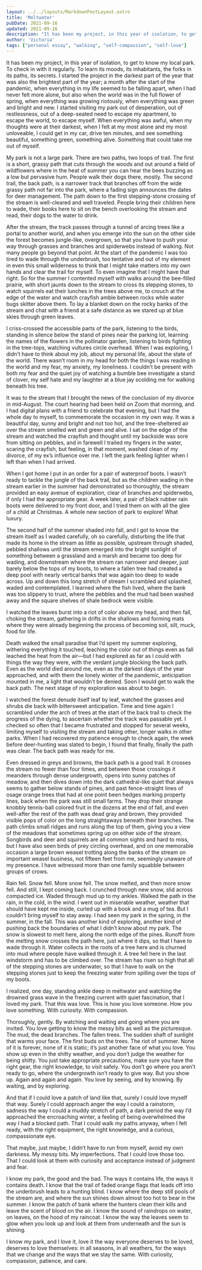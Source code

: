 ```yaml
---
layout: ../../layouts/MarkdownPostLayout.astro
title: 'Meltwater'
pubDate: 2021-09-16
updated: 2021-09-16
description: "It has been my project, in this year of isolation, to get to know my local park. To check in with it regularly"
author: 'Victoria'
tags: ["personal essay", "walking", "self-compassion", "self-love"]
---
```

It has been my project, in this year of isolation, to get to know my local park. To check in with it regularly. To learn its moods, its inhabitants, the forks in its paths, its secrets. I started the project in the darkest part of the year that was also the brightest part of the year; a month after the start of the pandemic, when everything in my life seemed to be falling apart, when I had never felt more alone, but also when the world was in the full flower of spring, when everything was growing riotously, when everything was green and bright and new. I started visiting my park out of desperation, out of restlessness, out of a deep-seated need to escape my apartment, to escape the world, to escape myself. When everything was awful, when my thoughts were at their darkest, when I felt at my most alone and my most unloveable, I could get in my car, drive ten minutes, and see something beautiful, something green, something alive. Something that could take me out of myself.

My park is not a large park. There are two paths, two loops of trail. The first is a short, grassy path that cuts through the woods and out around a field of wildflowers where in the heat of summer you can hear the bees buzzing as a low but pervasive hum. People walk their dogs there, mostly. The second trail, the back path, is a narrower track that branches off from the wide grassy path not far into the park, where a fading sign announces the dates for deer management. The path down to the first stepping-stone crossing of the stream is well-cleared and well traveled. People bring their children here to wade, their books here to sit on the bench overlooking the stream and read, their dogs to the water to drink.

After the stream, the track passes through a tunnel of arcing trees like a portal to another world, and when you emerge into the sun on the other side the forest becomes jungle-like, overgrown, so that you have to push your way through grasses and branches and spiderwebs instead of walking. Not many people go beyond that point. At the start of the pandemic I was too tired to wade through the underbrush, too tentative and out of my element in even this small wilderness to think that I might take matters into my own hands and clear the trail for myself. To even imagine that I might have that right. So for the summer I contented myself with walks around the bee-filled prairie, with short jaunts down to the stream to cross its stepping stones, to watch squirrels eat their lunches in the trees above me, to crouch at the edge of the water and watch crayfish amble between rocks while water bugs skitter above them. To lay a blanket down on the rocky banks of the stream and chat with a friend at a safe distance as we stared up at blue skies through green leaves.

I criss-crossed the accessible parts of the park, listening to the birds, standing in silence below the stand of pines near the parking lot, learning the names of the flowers in the pollinator garden, listening to birds fighting in the tree-tops, watching vultures circle overhead. When I was exploring, I didn’t have to think about my job, about my personal life, about the state of the world. There wasn’t room in my head for both the things I was reading in the world and my fear, my anxiety, my loneliness. I couldn’t be present with both my fear and the quiet joy of watching a bumble bee investigate a stand of clover, my self hate and my laughter at a blue jay scolding me for walking beneath his tree.

It was to the stream that I brought the news of the conclusion of my divorce in mid-August. The court hearing had been held on Zoom that morning, and I had digital plans with a friend to celebrate that evening, but I had the whole day to myself, to commemorate the occasion in my own way. It was a beautiful day, sunny and bright and not too hot, and the tree-sheltered air over the stream smelled wet and green and alive. I sat on the edge of the stream and watched the crayfish and thought until my backside was sore from sitting on pebbles, and in farewell I trailed my fingers in the water, scaring the crayfish, but feeling, in that moment, washed clean of my divorce, of my ex’s influence over me. I left the park feeling lighter when I left than when I had arrived.

When I got home I put in an order for a pair of waterproof boots. I wasn’t ready to tackle the jungle of the back trail, but as the children wading in the stream earlier in the summer had demonstrated so thoroughly, the stream provided an easy avenue of exploration, clear of branches and spiderwebs, if only I had the appropriate gear. A week later, a pair of black rubber rain boots were delivered to my front door, and I tried them on with all the glee of a child at Christmas. A whole new section of park to explore! What luxury.

The second half of the summer shaded into fall, and I got to know the stream itself as I waded carefully, oh so carefully, disturbing the life that made its home in the stream as little as possible, upstream through shaded, pebbled shallows until the stream emerged into the bright sunlight of something between a grassland and a marsh and became too deep for wading, and downstream where the stream ran narrower and deeper, just barely below the tops of my boots, to where a fallen tree had created a deep pool with nearly vertical banks that was again too deep to wade across. Up and down this long stretch of stream I scrambled and splashed, waded and contemplated. I learned where the fish lived, where the bank was too slippery to trust, where the pebbles and the mud had been washed away and the square shelves of shale bedrock were visible.

I watched the leaves burst into a riot of color above my head, and then fall, choking the stream, gathering in drifts in the shallows and forming mats where they were already beginning the process of becoming soil, silt, muck, food for life.

Death walked the small paradise that I’d spent my summer exploring, withering everything it touched, leaching the color out of things even as fall leached the heat from the air—but I had explored as far as I could with things the way they were, with the verdant jungle blocking the back path. Even as the world died around me, even as the darkest days of the year approached, and with them the lonely winter of the pandemic, anticipation mounted in me, a light that wouldn’t be denied. Soon I would get to walk the back path. The next stage of my exploration was about to begin.

I watched the forest denude itself leaf by leaf, watched the grasses and shrubs die back with bittersweet anticipation. Time and time again I scrambled under the arch of trees at the start of the back trail to check the progress of the dying, to ascertain whether the track was passable yet. I checked so often that I became frustrated and stopped for several weeks, limiting myself to visiting the stream and taking other, longer walks in other parks. When I had recovered my patience enough to check again, the week before deer-hunting was slated to begin, I found that finally, finally the path was clear. The back path was ready for me.

Even dressed in greys and browns, the back path is a good trail. It crosses the stream no fewer than four times, and between those crossings it meanders through dense undergrowth, opens into sunny patches of meadow, and then dives down into the dark cathedral-like quiet that always seems to gather below stands of pines, and past fence-straight lines of osage orange trees that had at one point been hedges marking property lines, back when the park was still small farms. They drop their strange knobbly tennis-ball colored fruit in the dozens at the end of fall, and even well-after the rest of the path was dead gray and brown, they provided visible pops of color on the long straightaways beneath their branches. The path climbs small ridges and runs along the top of them, giving you a view of the meadows that sometimes spring up on either side of the stream. Songbirds and deer and squirrels are all common sights and hard to miss, but I have also seen birds of prey circling overhead, and on one memorable occasion a large brown weasel trotting along the banks of the stream on important weasel business, not fifteen feet from me, seemingly unaware of my presence. I have witnessed more than one family squabble between groups of crows.

Rain fell. Snow fell. More snow fell. The snow melted, and then more snow fell. And still, I kept coming back. I crunched through new snow, slid across compacted ice. Waded through mud up to my ankles. Walked the path in the rain, in the cold, in the wind. I went out in miserable weather, weather that should have kept me inside, curled up with a book and a mug of tea. But I couldn’t bring myself to stay away. I had seen my park in the spring, in the summer, in the fall. This was another kind of exploring, another kind of pushing back the boundaries of what I didn’t know about my park. The snow is slowest to melt here, along the north edge of the pines. Runoff from the melting snow crosses the path here, just where it dips, so that I have to wade through it. Water collects in the roots of a tree here and is churned into mud where people have walked through it. A tree fell here in the last windstorm and has to be climbed over. The stream has risen so high that all of the stepping stones are underwater, so that I have to walk on the stepping stones just to keep the freezing water from spilling over the tops of my boots.

I realized, one day, standing ankle deep in meltwater and watching the drowned grass wave in the freezing current with quiet fascination, that I loved my park. That this was love. This is how you love someone. How you love something. With curiosity. With compassion.

Thoroughly, gently. By watching and waiting and going where you are invited. You love getting to know the messy bits as well as the picturesque. The mud, the dead branches. The fallen trees. The sudden shaft of sunlight that warms your face. The first buds on the trees. The riot of summer. None of it is forever, none of it is static; it’s just another face of what you love. You show up even in the shitty weather, and you don’t judge the weather for being shitty. You just take appropriate precautions, make sure you have the right gear, the right knowledge, to visit safely. You don’t go where you aren’t ready to go, where the undergrowth isn’t ready to give way. But you show up. Again and again and again. You love by seeing, and by knowing. By waiting, and by exploring.

And that if I could love a patch of land like that, surely I could love myself that way. Surely I could approach anger the way I could a rainstorm, sadness the way I could a muddy stretch of path, a dark period the way I’d approached the encroaching winter, a feeling of being overwhelmed the way I had a blocked path. That I could walk my paths anyway, when I felt ready, with the right equipment, the right knowledge, and a curious, compassionate eye.

That maybe, just maybe, I didn’t have to run from myself, avoid my own darkness. My messy bits. My imperfections. That I could love those too. That I could look at them with curiosity and acceptance instead of judgment and fear.

I know my park, the good and the bad. The ways it contains life, the ways it contains death. I know that the trail of faded orange flags that leads off into the underbrush leads to a hunting blind. I know where the deep still pools of the stream are, and where the sun shines down almost too hot to bear in the summer. I know the patch of bank where the hunters clean their kills and leave the scent of blood on the air. I know the sound of raindrops on water, on leaves, on the hood of my raincoat. I know the way the leaves seem to glow when you look up and look at them from underneath and the sun is shining.

I know my park, and I love it, love it the way everyone deserves to be loved, deserves to love themselves: in all seasons, in all weathers, for the ways that we change and the ways that we stay the same. With curiosity, compassion, patience, and care. 
